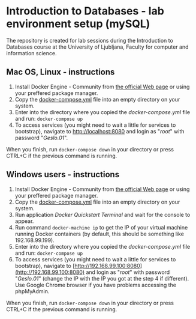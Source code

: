 # Introduction to Databases - lab environment setup (mySQL)

The repository is created for lab sessions during the Introduction to Databases course at the University of Ljubljana, Faculty for computer and information science.

## Mac OS, Linux - instructions

1. Install Docker Engine - Community from [the official Web page](https://docs.docker.com/install/) or using your preffered package manager.
2. Copy the [docker-compose.yml](docker-compose.yml) file into an empty directory on your system.
3. Enter into the directory where you copied the *docker-compose.yml* file and run: `docker-compose up`
4. To access services (you might need to wait a little for services to bootstrap), navigate to [http://localhost:8080](http://localhost:8080) and login as "*root*" with password "*Geslo.01*".

When you finish, run `docker-compose down` in your directory or press CTRL+C if the previous command is running.

## Windows users - instructions

1. Install Docker Engine - Community from [the official Web page](https://docs.docker.com/install/) or using your preffered package manager.
2. Copy the [docker-compose.yml](docker-compose.yml) file into an empty directory on your system.
3. Run application *Docker Quickstart Terminal* and wait for the console to appear.
4. Run command `docker-machine ip` to get the IP of your virtual machine running Docker containers (by default, this should be something like 192.168.99.199).
3. Enter into the directory where you copied the *docker-compose.yml* file and run: `docker-compose up`
4. To access services (you might need to wait a little for services to bootstrap), navigate to [http://192.168.99.100:8080](http://192.168.99.100:8080) and login as "*root*" with password "*Geslo.01*" (change the IP with the IP you got at the step 4 if different). Use Google Chrome browser if you have problems accessing the phpMyAdmin.

When you finish, run `docker-compose down` in your directory or press CTRL+C if the previous command is running.